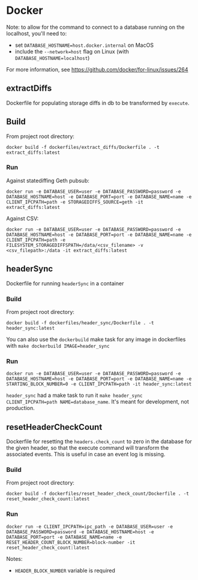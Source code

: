 # Docker

Note: to allow for the command to connect to a database running on the localhost, you'll need to:
- set `DATABASE_HOSTNAME=host.docker.internal` on MacOS
- include the `--network=host` flag on Linux (with `DATABASE_HOSTNAME=localhost`)

For more information, see https://github.com/docker/for-linux/issues/264

## extractDiffs
Dockerfile for populating storage diffs in db to be transformed by `execute`.

## Build
From project root directory:
```
docker build -f dockerfiles/extract_diffs/Dockerfile . -t extract_diffs:latest
```

### Run
Against statediffing Geth pubsub:
```
docker run -e DATABASE_USER=user -e DATABASE_PASSWORD=password -e DATABASE_HOSTNAME=host -e DATABASE_PORT=port -e DATABASE_NAME=name -e CLIENT_IPCPATH=path -e STORAGEDIFFS_SOURCE=geth -it extract_diffs:latest
```

Against CSV:
```
docker run -e DATABASE_USER=user -e DATABASE_PASSWORD=password -e DATABASE_HOSTNAME=host -e DATABASE_PORT=port -e DATABASE_NAME=name -e CLIENT_IPCPATH=path -e FILESYSTEM_STORAGEDIFFSPATH=/data/<csv_filename> -v <csv_filepath>:/data -it extract_diffs:latest
```


## headerSync
Dockerfile for running `headerSync` in a container

### Build
From project root directory:
```
docker build -f dockerfiles/header_sync/Dockerfile . -t header_sync:latest
```

You can also use the `dockerbuild` make task for any image in dockerfiles with `make dockerbuild IMAGE=header_sync`


### Run
```
docker run -e DATABASE_USER=user -e DATABASE_PASSWORD=password -e DATABASE_HOSTNAME=host -e DATABASE_PORT=port -e DATABASE_NAME=name -e STARTING_BLOCK_NUMBER=0 -e CLIENT_IPCPATH=path -it header_sync:latest
```

`header_sync` had a make task to run it `make header_sync CLIENT_IPCPATH=path NAME=database_name`. It's meant for development, not production. 

## resetHeaderCheckCount
Dockerfile for resetting the `headers.check_count` to zero in the database for the given header, so that the execute command
will transform the associated events. This is useful in case an event log is missing.

### Build
From project root directory:
```
docker build -f dockerfiles/reset_header_check_count/Dockerfile . -t reset_header_check_count:latest
```

### Run
```
docker run -e CLIENT_IPCPATH=ipc_path -e DATABASE_USER=user -e DATABASE_PASSWORD=password -e DATABASE_HOSTNAME=host -e DATABASE_PORT=port -e DATABASE_NAME=name -e RESET_HEADER_COUNT_BLOCK_NUMBER=block-number -it reset_header_check_count:latest
```
Notes:
- `HEADER_BLOCK_NUMBER` variable is required


